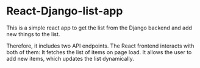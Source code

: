 # React-Django-list-app

This is a simple react app to get the list from the Django backend and add new things to the list.

Therefore, it includes two API endpoints. The React frontend interacts with both of them:
It fetches the list of items on page load.
It allows the user to add new items, which updates the list dynamically.
